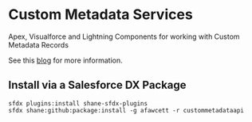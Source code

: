 # Custom Metadata Services
Apex, Visualforce and Lightning Components for working with Custom Metadata Records

See this [blog](https://andyinthecloud.com/2017/08/29/introducing-custom-metadata-services/) for more information.

Install via a Salesforce DX Package
-----------------------------------

~~~~
sfdx plugins:install shane-sfdx-plugins
sfdx shane:github:package:install -g afawcett -r custommetadataapi
~~~~
